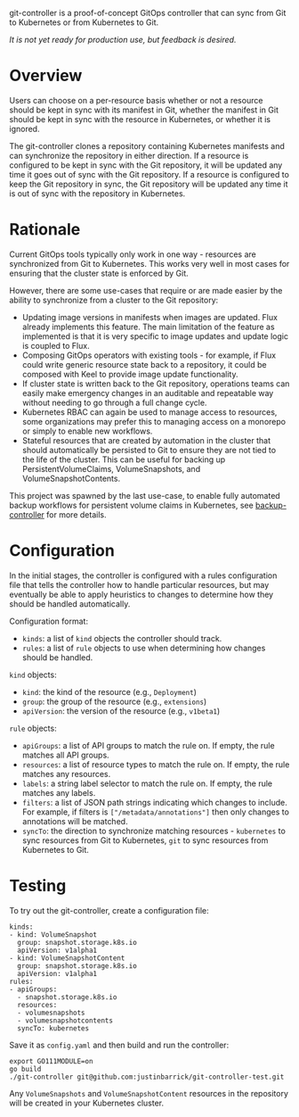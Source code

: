 git-controller is a proof-of-concept GitOps controller that can sync from Git to
Kubernetes or from Kubernetes to Git.

*It is not yet ready for production use, but feedback is desired.*

# Overview

Users can choose on a per-resource basis whether or not a resource should be kept in
sync with its manifest in Git, whether the manifest in Git should be kept in sync with
the resource in Kubernetes, or whether it is ignored.

The git-controller clones a repository containing Kubernetes manifests and can
synchronize the repository in either direction. If a resource is configured to be
kept in sync with the Git repository, it will be updated any time it goes out of sync
with the Git repository. If a resource is configured to keep the Git repository in
sync, the Git repository will be updated any time it is out of sync with the
repository in Kubernetes.

# Rationale

Current GitOps tools typically only work in one way - resources are synchronized from
Git to Kubernetes. This works very well in most cases for ensuring that the cluster
state is enforced by Git.

However, there are some use-cases that require or are made easier by the ability to
synchronize from a cluster to the Git repository:

* Updating image versions in manifests when images are updated. Flux already
  implements this feature. The main limitation of the feature as implemented is that
  it is very specific to image updates and update logic is coupled to Flux.
* Composing GitOps operators with existing tools - for example, if Flux could write
  generic resource state back to a repository, it could be composed with Keel to
  provide image update functionality.
* If cluster state is written back to the Git repository, operations teams can easily
  make emergency changes in an auditable and repeatable way without needing to go
  through a full change cycle.
* Kubernetes RBAC can again be used to manage access to resources, some organizations
  may prefer this to managing access on a monorepo or simply to enable new workflows.
* Stateful resources that are created by automation in the cluster that should
  automatically be persisted to Git to ensure they are not tied to the life of the
  cluster. This can be useful for backing up PersistentVolumeClaims, VolumeSnapshots,
  and VolumeSnapshotContents.

This project was spawned by the last use-case, to enable fully automated backup
workflows for persistent volume claims in Kubernetes, see [backup-controller](https://github.com/justinbarrick/backup-controller)
for more details.

# Configuration

In the initial stages, the controller is configured with a rules configuration file
that tells the controller how to handle particular resources, but may eventually be
able to apply heuristics to changes to determine how they should be handled
automatically.

Configuration format:

* `kinds`: a list of `kind` objects the controller should track.
* `rules`: a list of `rule` objects to use when determining how
           changes should be handled.

`kind` objects:

* `kind`: the kind of the resource (e.g., `Deployment`)
* `group`: the group of the resource (e.g., `extensions`)
* `apiVersion`: the version of the resource (e.g., `v1beta1`)

`rule` objects:

* `apiGroups`: a list of API groups to match the rule on. If empty, the rule
               matches all API groups.
* `resources`: a list of resource types to match the rule on. If empty, the rule
               matches any resources.
* `labels`: a string label selector to match the rule on. If empty, the rule matches
            any labels.
* `filters`: a list of JSON path strings indicating which changes to include. For example, if filters is
             `["/metadata/annotations"]` then only changes to annotations will be matched.
* `syncTo`: the direction to synchronize matching resources - `kubernetes` to sync
            resources from Git to Kubernetes, `git` to sync resources from Kubernetes
            to Git.

# Testing

To try out the git-controller, create a configuration file:

```
kinds:
- kind: VolumeSnapshot
  group: snapshot.storage.k8s.io
  apiVersion: v1alpha1
- kind: VolumeSnapshotContent
  group: snapshot.storage.k8s.io
  apiVersion: v1alpha1
rules:
- apiGroups:
  - snapshot.storage.k8s.io
  resources: 
  - volumesnapshots
  - volumesnapshotcontents
  syncTo: kubernetes
```

Save it as `config.yaml` and then build and run the controller:

```
export GO111MODULE=on
go build
./git-controller git@github.com:justinbarrick/git-controller-test.git
```

Any `VolumeSnapshots` and `VolumeSnapshotContent` resources in the repository will
be created in your Kubernetes cluster.
